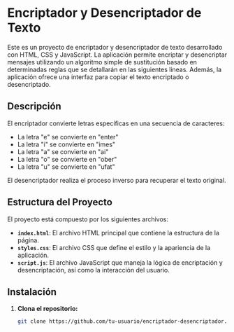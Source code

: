 # Encriptador y Desencriptador de Texto

Este es un proyecto de encriptador y desencriptador de texto desarrollado con HTML, CSS y JavaScript. La aplicación permite encriptar y desencriptar mensajes utilizando un algoritmo simple de sustitución basado en determinadas reglas que se detallarán en las siguientes lineas.
Además, la aplicación ofrece una interfaz para copiar el texto encriptado o desencriptado.

## Descripción

El encriptador convierte letras específicas en una secuencia de caracteres:

- La letra "e" se convierte en "enter"
- La letra "i" se convierte en "imes"
- La letra "a" se convierte en "ai"
- La letra "o" se convierte en "ober"
- La letra "u" se convierte en "ufat"

El desencriptador realiza el proceso inverso para recuperar el texto original.

## Estructura del Proyecto

El proyecto está compuesto por los siguientes archivos:

- **`index.html`**: El archivo HTML principal que contiene la estructura de la página.
- **`styles.css`**: El archivo CSS que define el estilo y la apariencia de la aplicación.
- **`script.js`**: El archivo JavaScript que maneja la lógica de encriptación y desencriptación, así como la interacción del usuario.

## Instalación

1. **Clona el repositorio:**

   ```bash
   git clone https://github.com/tu-usuario/encriptador-desencriptador.git
